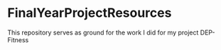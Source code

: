 # FinalYearProjectResources
This repository serves as ground for the work I did for my project DEP-Fitness
